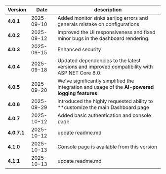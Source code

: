 | Version | Date | description |
|---|---|---|
| **4.0.1** | 2025-09-10 | Added monitor sinks serilog errors and generals mistake on configurations |
| **4.0.2** | 2025-09-12 | Improved the UI responsiveness and fixed minor bugs in the dashboard rendering. |
| **4.0.3** | 2025-09-15 | Enhanced security
| **4.0.4** | 2025-09-18 | Updated dependencies to the latest versions and improved compatibility with ASP.NET Core 8.0. |
| **4.0.5** | 2025-09-20 | We've significantly simplified the integration and usage of the **AI-powered logging features**. |
| **4.0.6** | 2025-09-29 | introduced the highly requested ability to **customize the main Dashboard page |
| **4.0.7** | 2025-10-12 | Added basic authentication and console page |
| **4.0.7.1** | 2025-10-12 | update readme.md |
| **4.1.0** | 2025-10-13 | Console page is available from this version |
| **4.1.1** | 2025-10-13 | update readme.md |